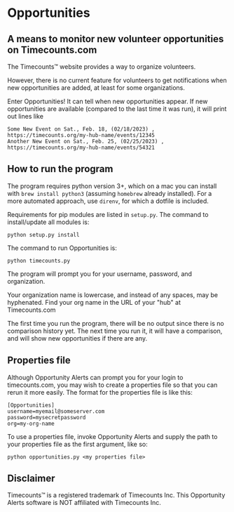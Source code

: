 # Opportunities
## A means to monitor new volunteer opportunities on Timecounts.com 

The Timecounts™ website provides a way to organize volunteers.

However, there is no current feature for volunteers to get notifications when new opportunities are added, at least for some organizations.

Enter Opportunities! It can tell when new opportunities appear. If new opportunities are available (compared to the last time it was run), it will print out lines like

```
Some New Event on Sat., Feb. 18, (02/18/2023) , https://timecounts.org/my-hub-name/events/12345
Another New Event on Sat., Feb. 25, (02/25/2023) , https://timecounts.org/my-hub-name/events/54321
```

## How to run the program

The program requires python version 3+, which on a mac you can install with `brew install python3` (assuming `homebrew` already installed). For a more automated approach, use `direnv`, for which a dotfile is included.

Requirements for pip modules are listed in `setup.py`. The command to install/update all modules is:

`python setup.py install`

The command to run Opportunities is:

`python timecounts.py`

The program will prompt you for your username, password, and organization.  

Your organization name is lowercase, and instead of any spaces, may be hyphenated. Find your org name in the URL of your "hub" at Timecounts.com

The first time you run the program, there will be no output since there is no comparison history yet. The next time you run it, it will have a comparison, and will show new opportunities if there are any.

## Properties file

Although Opportunity Alerts can prompt you for your login to timecounts.com, you may wish to create a properties 
file so that you can rerun it more easily. The format for the properties file is like this:

```properties
[Opportunities]
username=myemail@someserver.com
password=mysecretpassword
org=my-org-name
```

To use a properties file, invoke Opportunity Alerts and supply the path to your properties file as the first argument, like so: 

`python opportunities.py <my properties file>`

## Disclaimer

Timecounts™ is a registered trademark of Timecounts Inc.
This Opportunity Alerts software is NOT affiliated with Timecounts Inc.